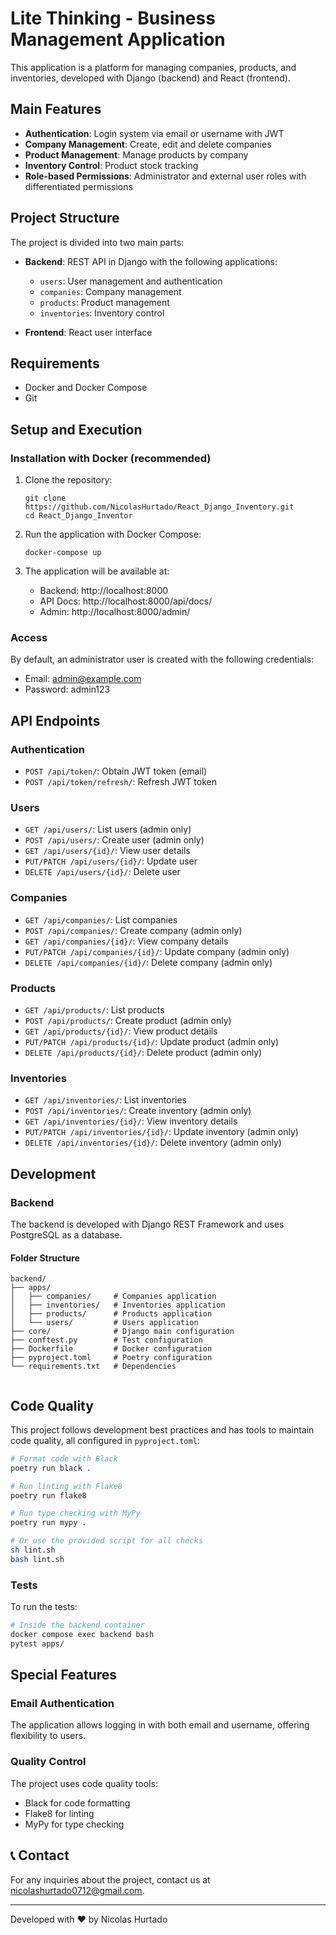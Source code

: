 # Lite Thinking - Business Management Application

This application is a platform for managing companies, products, and inventories, developed with Django (backend) and React (frontend).

## Main Features

- **Authentication**: Login system via email or username with JWT
- **Company Management**: Create, edit and delete companies
- **Product Management**: Manage products by company
- **Inventory Control**: Product stock tracking
- **Role-based Permissions**: Administrator and external user roles with differentiated permissions

## Project Structure

The project is divided into two main parts:

- **Backend**: REST API in Django with the following applications:
  - `users`: User management and authentication
  - `companies`: Company management
  - `products`: Product management
  - `inventories`: Inventory control

- **Frontend**: React user interface

## Requirements

- Docker and Docker Compose
- Git

## Setup and Execution

### Installation with Docker (recommended)

1. Clone the repository:
   ```
   git clone https://github.com/NicolasHurtado/React_Django_Inventory.git
   cd React_Django_Inventor
   ```

2. Run the application with Docker Compose:
   ```
   docker-compose up
   ```

3. The application will be available at:
   - Backend: http://localhost:8000
   - API Docs: http://localhost:8000/api/docs/
   - Admin: http://localhost:8000/admin/

### Access

By default, an administrator user is created with the following credentials:
- Email: admin@example.com
- Password: admin123

## API Endpoints

### Authentication
- `POST /api/token/`: Obtain JWT token (email)
- `POST /api/token/refresh/`: Refresh JWT token

### Users
- `GET /api/users/`: List users (admin only)
- `POST /api/users/`: Create user (admin only)
- `GET /api/users/{id}/`: View user details
- `PUT/PATCH /api/users/{id}/`: Update user
- `DELETE /api/users/{id}/`: Delete user

### Companies
- `GET /api/companies/`: List companies
- `POST /api/companies/`: Create company (admin only)
- `GET /api/companies/{id}/`: View company details
- `PUT/PATCH /api/companies/{id}/`: Update company (admin only)
- `DELETE /api/companies/{id}/`: Delete company (admin only)

### Products
- `GET /api/products/`: List products
- `POST /api/products/`: Create product (admin only)
- `GET /api/products/{id}/`: View product details
- `PUT/PATCH /api/products/{id}/`: Update product (admin only)
- `DELETE /api/products/{id}/`: Delete product (admin only)

### Inventories
- `GET /api/inventories/`: List inventories
- `POST /api/inventories/`: Create inventory (admin only)
- `GET /api/inventories/{id}/`: View inventory details
- `PUT/PATCH /api/inventories/{id}/`: Update inventory (admin only)
- `DELETE /api/inventories/{id}/`: Delete inventory (admin only)

## Development

### Backend
The backend is developed with Django REST Framework and uses PostgreSQL as a database.

#### Folder Structure
```
backend/
├── apps/
│   ├── companies/     # Companies application
│   ├── inventories/   # Inventories application
│   ├── products/      # Products application
│   └── users/         # Users application
├── core/              # Django main configuration
├── conftest.py        # Test configuration
├── Dockerfile         # Docker configuration
├── pyproject.toml     # Poetry configuration
└── requirements.txt   # Dependencies


```
## Code Quality

This project follows development best practices and has tools to maintain code quality, all configured in `pyproject.toml`:

```bash
# Format code with Black
poetry run black .

# Run linting with Flake8
poetry run flake8

# Run type checking with MyPy
poetry run mypy .

# Or use the provided script for all checks
sh lint.sh 
bash lint.sh
```


### Tests

To run the tests:

```bash
# Inside the backend container
docker compose exec backend bash
pytest apps/
```

## Special Features

### Email Authentication
The application allows logging in with both email and username, offering flexibility to users.

### Quality Control
The project uses code quality tools:
- Black for code formatting
- Flake8 for linting
- MyPy for type checking

## 📞 Contact

For any inquiries about the project, contact us at [nicolashurtado0712@gmail.com](mailto:nicolashurtado0712@gmail.com).

---

Developed with ❤️ by Nicolas Hurtado